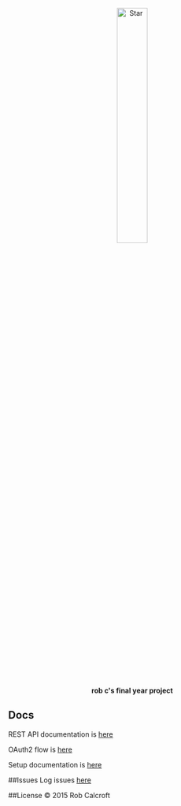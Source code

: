 <p align="center">
  <img src="https://cdn.rawgit.com/twitter/twemoji/gh-pages/svg/1f31f.svg" alt="Star" width="35%">
</p>

<p align="center">
  <b>rob c's final year project</b>
</p>

## Docs
REST API documentation is [here](https://github.com/robcalcroft/wishlist-api/tree/develop/docs/API.md)

OAuth2 flow is [here](https://github.com/robcalcroft/wishlist-api/tree/develop/docs/OAUTH2FLOW.md)

Setup documentation is [here](https://github.com/robcalcroft/wishlist-api/tree/develop/docs)

##Issues
Log issues [here](https://github.com/robcalcroft/wishlist-api/issues)

##License
© 2015 Rob Calcroft
